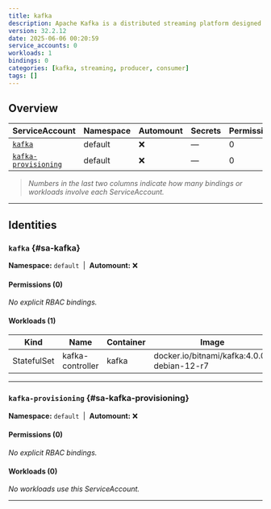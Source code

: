 ```yaml
---
title: kafka
description: Apache Kafka is a distributed streaming platform designed to build real-time pipelines and can be used as a message broker or as a replacement for a log aggregation solution for big data applications.
version: 32.2.12
date: 2025-06-06 00:20:59
service_accounts: 0
workloads: 1
bindings: 0
categories: [kafka, streaming, producer, consumer]
tags: []
---
```


## Overview

|ServiceAccount|Namespace|Automount|Secrets|Permissions|Workloads|
|---|---|---|---|---|---|
|[`kafka`](#sa-kafka)|default|❌|—|0|1|
|[`kafka-provisioning`](#sa-kafka-provisioning)|default|❌|—|0|0|


> *Numbers in the last two columns indicate how many bindings or workloads involve each ServiceAccount.*

---

## Identities

### `kafka` {#sa-kafka}
**Namespace:** `default` &nbsp;|&nbsp; **Automount:** ❌

#### Permissions (0)
_No explicit RBAC bindings._

#### Workloads (1)
|Kind|Name|Container|Image|
|---|---|---|---|
|StatefulSet|kafka-controller|kafka|docker.io/bitnami/kafka:4.0.0-debian-12-r7|

---

### `kafka-provisioning` {#sa-kafka-provisioning}
**Namespace:** `default` &nbsp;|&nbsp; **Automount:** ❌

#### Permissions (0)
_No explicit RBAC bindings._

#### Workloads (0)
_No workloads use this ServiceAccount._

---

